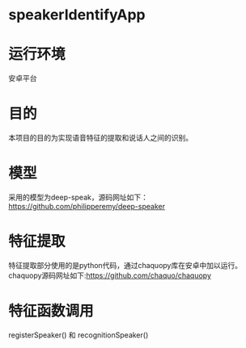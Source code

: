 # speakerIdentifyApp
# 运行环境
安卓平台
# 目的
本项目的目的为实现语音特征的提取和说话人之间的识别。
# 模型
采用的模型为deep-speak，源码网址如下：https://github.com/philipperemy/deep-speaker
# 特征提取
特征提取部分使用的是python代码，通过chaquopy库在安卓中加以运行。 chaquopy源码网址如下:https://github.com/chaquo/chaquopy
# 特征函数调用
registerSpeaker() 和 recognitionSpeaker()
